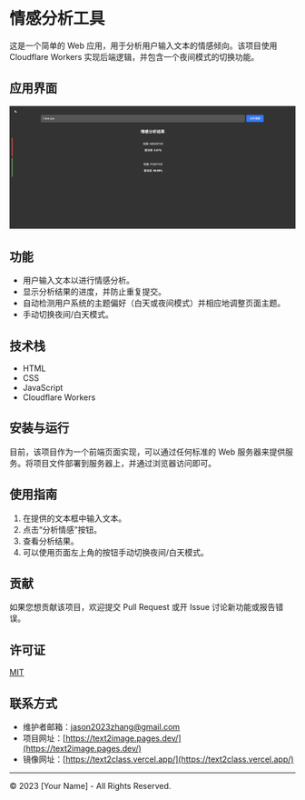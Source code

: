 # 情感分析工具

这是一个简单的 Web 应用，用于分析用户输入文本的情感倾向。该项目使用 Cloudflare Workers 实现后端逻辑，并包含一个夜间模式的切换功能。

## 应用界面

![应用截图](https://github.com/junxinzhang/text2class/blob/main/screenshot/text2class.jpg)

## 功能

- 用户输入文本以进行情感分析。
- 显示分析结果的进度，并防止重复提交。
- 自动检测用户系统的主题偏好（白天或夜间模式）并相应地调整页面主题。
- 手动切换夜间/白天模式。

## 技术栈

- HTML
- CSS
- JavaScript
- Cloudflare Workers

## 安装与运行

目前，该项目作为一个前端页面实现，可以通过任何标准的 Web 服务器来提供服务。将项目文件部署到服务器上，并通过浏览器访问即可。

## 使用指南

1. 在提供的文本框中输入文本。
2. 点击“分析情感”按钮。
3. 查看分析结果。
4. 可以使用页面左上角的按钮手动切换夜间/白天模式。

## 贡献

如果您想贡献该项目，欢迎提交 Pull Request 或开 Issue 讨论新功能或报告错误。

## 许可证

[MIT](LICENSE)

## 联系方式

- 维护者邮箱：[jason2023zhang@gmail.com](mailto:jason2023zhang@gmail.com)
- 项目网址：[https://text2image.pages.dev/](https://text2image.pages.dev/)
- 镜像网址：[https://text2class.vercel.app/](https://text2class.vercel.app/)

---

© 2023 [Your Name] - All Rights Reserved.
